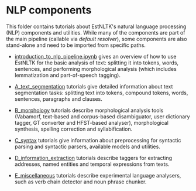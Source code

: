 NLP components
============

This folder contains tutorials about EstNLTK's natural language processing (NLP) components and utilities.
While many of the components are part of the main pipeline (callable via _default resolver_), some components are also stand-alone and need to be imported from specific paths.

* [introduction_to_nlp_pipeline.ipynb](introduction_to_nlp_pipeline.ipynb) gives an overview of how to use EstNLTK for the basic analysis of text: splitting it into tokens, words, sentences, and performing morphological analysis (which includes lemmatization and part-of-speech tagging).

* [A_text_segmentation](A_text_segmentation/) tutorials give detailed information about  text segmentation tasks: splitting text into tokens, compound tokens, words, sentences, paragraphs and clauses. 

* [B_morphology](B_morphology/) tutorials describe morphological analysis tools (Vabamorf, text-based and corpus-based disambiguator, user dictionary tagger, GT converter and HFST-based analyser), morphological synthesis, spelling correction and syllabification.

* [C_syntax](C_syntax/) tutorials give information about preprocessing for syntactic parsing and syntactic parsers, available models and utilities.

* [D_information_extraction](D_information_extraction/) tutorials describe taggers for extracting addresses, named entities and temporal expressions from texts.

* [E_miscellaneous](E_miscellaneous/) tutorials describe experimental language analysers, such as verb chain detector and noun phrase chunker.


